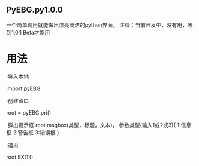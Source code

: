 ## PyEBG.py1.0.0
一个简单调用就能做出漂亮简洁的python界面。
注释：当前开发中，没有用，等到1.0.1 Beta才能用



# 用法

·导入本地

import pyEBG


·创建窗口

 root = pyEBG.pri()


·弹出提示框
 root.msgbox(类型，标题，文本)，
 参数类型(输入1或2或3){
 1:信息框
 2:警告框
 3:错误框
 }


·退出

 root.EXIT()
